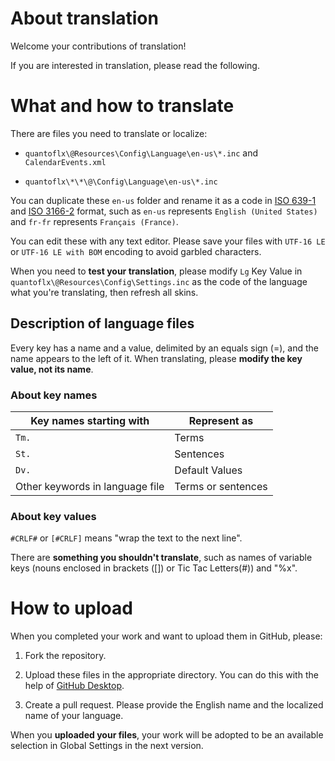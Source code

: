 # About translation

Welcome your contributions of translation!

If you are interested in translation, please read the following.

# What and how to translate

There are files you need to translate or localize:

* `quantoflx\@Resources\Config\Language\en-us\*.inc` and `CalendarEvents.xml`

* `quantoflx\*\*\@\Config\Language\en-us\*.inc`

You can duplicate these `en-us` folder and rename it as a code in [ISO 639-1](https://en.wikipedia.org/wiki/ISO_639-1) and [ISO 3166-2](https://en.wikipedia.org/wiki/ISO_3166-2) format, such as `en-us` represents `English (United States)` and `fr-fr` represents `Français (France)`.

You can edit these with any text editor. Please save your files with `UTF-16 LE` or `UTF-16 LE with BOM` encoding to avoid garbled characters.

When you need to **test your translation**, please modify `Lg` Key Value in `quantoflx\@Resources\Config\Settings.inc` as the code of the language what you're translating, then refresh all skins.

## Description of language files

Every key has a name and a value, delimited by an equals sign (=), and the name appears to the left of it. When translating, please **modify the key value, not its name**.

### About key names

|Key names starting with|Represent as|
|-|-|
|`Tm.`|Terms|
|`St.`|Sentences|
|`Dv.`|Default Values|
|Other keywords in language file|Terms or sentences|

### About key values

`#CRLF#` or `[#CRLF]` means "wrap the text to the next line".

There are **something you shouldn't translate**, such as names of variable keys (nouns enclosed in brackets ([]) or Tic Tac Letters(#)) and "%x".

# How to upload

When you completed your work and want to upload them in GitHub, please:

1. Fork the repository.

2. Upload these files in the appropriate directory. You can do this with the help of [GitHub Desktop](https://desktop.github.com).

3. Create a pull request. Please provide the English name and the localized name of your language.

When you **uploaded your files**, your work will be adopted to be an available selection in Global Settings in the next version.